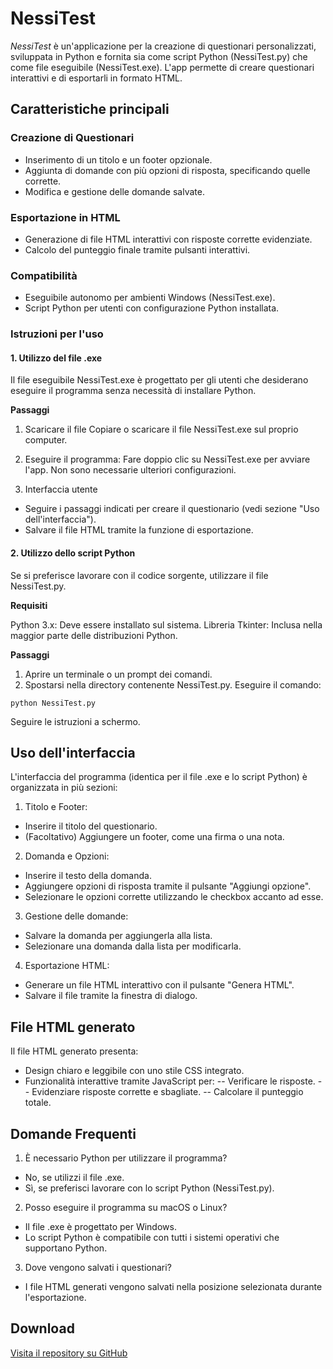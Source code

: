 # NessiTest

_NessiTest_ è un'applicazione per la creazione di questionari personalizzati, sviluppata in Python e fornita sia come script Python (NessiTest.py) che come file eseguibile (NessiTest.exe). L'app permette di creare questionari interattivi e di esportarli in formato HTML.

## Caratteristiche principali

### Creazione di Questionari

- Inserimento di un titolo e un footer opzionale.
- Aggiunta di domande con più opzioni di risposta, specificando quelle corrette.
- Modifica e gestione delle domande salvate.

### Esportazione in HTML
- Generazione di file HTML interattivi con risposte corrette evidenziate.
- Calcolo del punteggio finale tramite pulsanti interattivi.

### Compatibilità
- Eseguibile autonomo per ambienti Windows (NessiTest.exe).
- Script Python per utenti con configurazione Python installata.


### Istruzioni per l'uso

#### 1. Utilizzo del file .exe
Il file eseguibile NessiTest.exe è progettato per gli utenti che desiderano eseguire il programma senza necessità di installare Python.

**Passaggi**
1. Scaricare il file
Copiare o scaricare il file NessiTest.exe sul proprio computer.

2. Eseguire il programma:
Fare doppio clic su NessiTest.exe per avviare l'app.
Non sono necessarie ulteriori configurazioni.

3. Interfaccia utente
- Seguire i passaggi indicati per creare il questionario (vedi sezione "Uso dell'interfaccia").
- Salvare il file HTML tramite la funzione di esportazione.

#### 2. Utilizzo dello script Python

Se si preferisce lavorare con il codice sorgente, utilizzare il file NessiTest.py.

**Requisiti**

Python 3.x: Deve essere installato sul sistema.
Libreria Tkinter: Inclusa nella maggior parte delle distribuzioni Python.

**Passaggi**

1. Aprire un terminale o un prompt dei comandi.
2. Spostarsi nella directory contenente NessiTest.py.
Eseguire il comando:
```
python NessiTest.py
```
Seguire le istruzioni a schermo.

## Uso dell'interfaccia
L'interfaccia del programma (identica per il file .exe e lo script Python) è organizzata in più sezioni:

1. Titolo e Footer:

- Inserire il titolo del questionario.
- (Facoltativo) Aggiungere un footer, come una firma o una nota.

2. Domanda e Opzioni:
- Inserire il testo della domanda.
- Aggiungere opzioni di risposta tramite il pulsante "Aggiungi opzione".
- Selezionare le opzioni corrette utilizzando le checkbox accanto ad esse.

3. Gestione delle domande:
- Salvare la domanda per aggiungerla alla lista.
- Selezionare una domanda dalla lista per modificarla.

4. Esportazione HTML:

- Generare un file HTML interattivo con il pulsante "Genera HTML".
- Salvare il file tramite la finestra di dialogo.

## File HTML generato

Il file HTML generato presenta:
- Design chiaro e leggibile con uno stile CSS integrato.
- Funzionalità interattive tramite JavaScript per:
-- Verificare le risposte.
-- Evidenziare risposte corrette e sbagliate.
-- Calcolare il punteggio totale.

## Domande Frequenti

1. È necessario Python per utilizzare il programma?
- No, se utilizzi il file .exe.
- Sì, se preferisci lavorare con lo script Python (NessiTest.py).

2. Posso eseguire il programma su macOS o Linux?
- Il file .exe è progettato per Windows.
- Lo script Python è compatibile con tutti i sistemi operativi che supportano Python.

3. Dove vengono salvati i questionari?
- I file HTML generati vengono salvati nella posizione selezionata durante l'esportazione.

## Download

[Visita il repository su GitHub](https://github.com/antonio-vigilante/nessitest)
